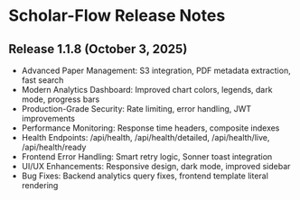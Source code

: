# Scholar-Flow Release Notes

## Release 1.1.8 (October 3, 2025)

- Advanced Paper Management: S3 integration, PDF metadata extraction, fast search
- Modern Analytics Dashboard: Improved chart colors, legends, dark mode, progress bars
- Production-Grade Security: Rate limiting, error handling, JWT improvements
- Performance Monitoring: Response time headers, composite indexes
- Health Endpoints: /api/health, /api/health/detailed, /api/health/live, /api/health/ready
- Frontend Error Handling: Smart retry logic, Sonner toast integration
- UI/UX Enhancements: Responsive design, dark mode, improved sidebar
- Bug Fixes: Backend analytics query fixes, frontend template literal rendering

